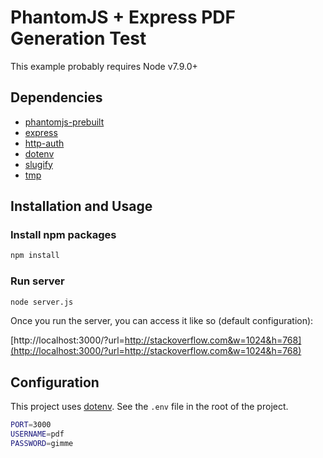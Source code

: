 PhantomJS + Express PDF Generation Test
========

This example probably requires Node v7.9.0+

## Dependencies

  * [phantomjs-prebuilt](https://github.com/Medium/phantomjs)
  * [express](//github.com/expressjs/express)
  * [http-auth](//github.com/http-auth/http-auth)
  * [dotenv](//github.com/motdotla/dotenv)
  * [slugify](//github.com/simov/slugify)
  * [tmp](//github.com/raszi/node-tmp)

## Installation and Usage

### Install npm packages
```bash
npm install
```

### Run server
```bash
node server.js
```

Once you run the server, you can access it like so (default configuration):

[http://localhost:3000/?url=http://stackoverflow.com&w=1024&h=768](http://localhost:3000/?url=http://stackoverflow.com&w=1024&h=768)

## Configuration

  This project uses [dotenv](//github.com/motdotla/dotenv). See the `.env` file in the root of the project.

 ```bash
PORT=3000
USERNAME=pdf
PASSWORD=gimme
```
